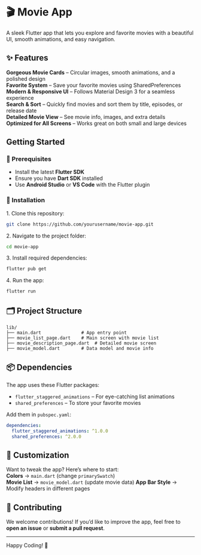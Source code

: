 # 🎬 Movie App

A sleek Flutter app that lets you explore and favorite movies with a beautiful UI, smooth animations, and easy navigation.

## ✨ Features

**Gorgeous Movie Cards** – Circular images, smooth animations, and a polished design  
**Favorite System** – Save your favorite movies using SharedPreferences  
**Modern & Responsive UI** – Follows Material Design 3 for a seamless experience  
**Search & Sort** – Quickly find movies and sort them by title, episodes, or release date  
**Detailed Movie View** – See movie info, images, and extra details  
**Optimized for All Screens** – Works great on both small and large devices

## Getting Started

### 📌 Prerequisites
- Install the latest **Flutter SDK**
- Ensure you have **Dart SDK** installed
- Use **Android Studio** or **VS Code** with the Flutter plugin

### 🔧 Installation

1️. Clone this repository:
```bash
git clone https://github.com/yourusername/movie-app.git
```  
2️. Navigate to the project folder:
```bash
cd movie-app
```  
3️. Install required dependencies:
```bash
flutter pub get
```  
4️. Run the app:
```bash
flutter run
```  

## 🗂️ Project Structure

```
lib/
├── main.dart               # App entry point
├── movie_list_page.dart    # Main screen with movie list
├── movie_description_page.dart  # Detailed movie screen
├── movie_model.dart        # Data model and movie info
```

## 📦 Dependencies

The app uses these Flutter packages:
- `flutter_staggered_animations` – For eye-catching list animations
- `shared_preferences` – To store your favorite movies

Add them in `pubspec.yaml`:
```yaml
dependencies:
  flutter_staggered_animations: ^1.0.0
  shared_preferences: ^2.0.0
```  

## 🎨 Customization

Want to tweak the app? Here’s where to start:  
**Colors** → `main.dart` (change `primarySwatch`)  
**Movie List** → `movie_model.dart` (update movie data)
**App Bar Style** → Modify headers in different pages

## 🤝 Contributing

We welcome contributions! If you’d like to improve the app, feel free to **open an issue** or **submit a pull request**.

---

Happy Coding! 💙